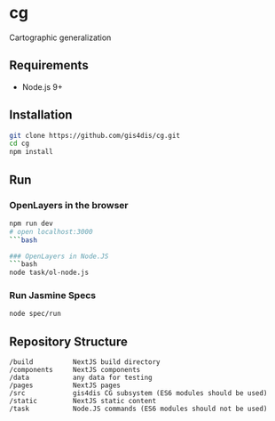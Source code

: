 # cg
Cartographic generalization


## Requirements
- Node.js 9+


## Installation
```bash
git clone https://github.com/gis4dis/cg.git
cd cg
npm install
```

## Run
### OpenLayers in the browser
```bash
npm run dev
# open localhost:3000
```bash

### OpenLayers in Node.JS
```bash
node task/ol-node.js
```

### Run Jasmine Specs
```bash
node spec/run
```
## Repository Structure

```
/build          NextJS build directory
/components     NextJS components
/data           any data for testing
/pages          NextJS pages
/src            gis4dis CG subsystem (ES6 modules should be used)
/static         NextJS static content
/task           Node.JS commands (ES6 modules should not be used)
```
